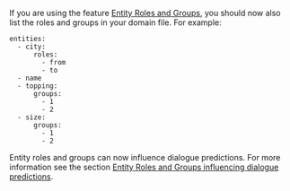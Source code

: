 If you are using the feature [Entity Roles and Groups](nlu-training-data.mdx#entity-roles-and-groups), you should now also list the roles and groups
in your domain file. For example:
```yaml-rasa
entities:
  - city:
      roles:
        - from
        - to
  - name
  - topping:
      groups:
        - 1
        - 2
  - size:
      groups:
        - 1
        - 2
```

Entity roles and groups can now influence dialogue predictions. For more information see the section
[Entity Roles and Groups influencing dialogue predictions](nlu-training-data.mdx#entity-roles-and-groups-influencing-dialogue-predictions).